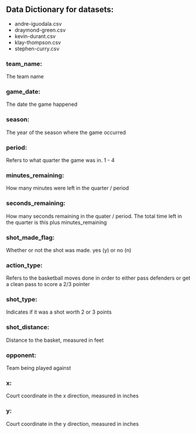 ## Data Dictionary for datasets:

- andre-iguodala.csv
- draymond-green.csv
- kevin-durant.csv
- klay-thompson.csv
- stephen-curry.csv

### team_name:

The team name

### game_date:

The date the game happened

### season:

The year of the season where the game occurred

### period:

Refers to what quarter the game was in. 1 - 4

### minutes_remaining:

How many minutes were left in the quarter / period

### seconds_remaining:

How many seconds remaining in the quater / period. The total time left in the quarter is this plus minutes_remaining

### shot_made_flag:

Whether or not the shot was made. yes (y) or no (n)

### action_type:

Refers to the basketball moves done in order to either pass defenders or get a clean pass to score a 2/3 pointer

### shot_type:

Indicates if it was a shot worth 2 or 3 points

### shot_distance:

Distance to the basket, measured in feet

### opponent:

Team being played against

### x:

Court coordinate in the x direction, measured in inches

### y:

Court coordinate in the y direction, measured in inches

